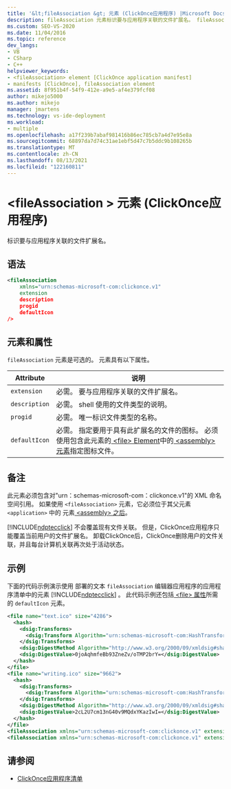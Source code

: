 ```yaml
---
title: '&lt;fileAssociation &gt; 元素 (ClickOnce应用程序) |Microsoft Docs'
description: fileAssociation 元素标识要与应用程序关联的文件扩展名。 fileAssociation 元素是可选的。
ms.custom: SEO-VS-2020
ms.date: 11/04/2016
ms.topic: reference
dev_langs:
- VB
- CSharp
- C++
helpviewer_keywords:
- <fileAssociation> element [ClickOnce application manifest]
- manifests [ClickOnce], fileAssociation element
ms.assetid: 8f951b4f-54f9-412e-a9e5-af4e379fcf08
author: mikejo5000
ms.author: mikejo
manager: jmartens
ms.technology: vs-ide-deployment
ms.workload:
- multiple
ms.openlocfilehash: a17f239b7abaf981416b86ec785cb7a4d7e95e8a
ms.sourcegitcommit: 68897da7d74c31ae1ebf5d47c7b5ddc9b108265b
ms.translationtype: MT
ms.contentlocale: zh-CN
ms.lasthandoff: 08/13/2021
ms.locfileid: "122160811"
---
```

# <a name="ltfileassociationgt-element-clickonce-application"></a>&lt;fileAssociation &gt; 元素 (ClickOnce应用程序) 
标识要与应用程序关联的文件扩展名。

## <a name="syntax"></a>语法

```xml
<fileAssociation
    xmlns="urn:schemas-microsoft-com:clickonce.v1"
    extension
    description
    progid
    defaultIcon
/>
```

## <a name="elements-and-attributes"></a>元素和属性
 `fileAssociation` 元素是可选的。 元素具有以下属性。

|Attribute|说明|
|---------------|-----------------|
|`extension`|必需。 要与应用程序关联的文件扩展名。|
|`description`|必需。 shell 使用的文件类型的说明。|
|`progid`|必需。 唯一标识文件类型的名称。|
|`defaultIcon`|必需。 指定要用于具有此扩展名的文件的图标。 必须使用包含此元素的[ \<file> Element](../deployment/file-element-clickonce-application.md)中的[ \<assembly> 元素](../deployment/assembly-element-clickonce-application.md)指定图标文件。|

## <a name="remarks"></a>备注
 此元素必须包含对"urn：schemas-microsoft-com：clickonce.v1"的 XML 命名空间引用。 如果使用 `<fileAssociation>` 元素，它必须位于其父元素 `<application>` 中的 元素[ \<assembly> 之后](../deployment/assembly-element-clickonce-application.md)。

 [!INCLUDE[ndptecclick](../deployment/includes/ndptecclick_md.md)] 不会覆盖现有文件关联。 但是，ClickOnce应用程序只能覆盖当前用户的文件扩展名。 卸载ClickOnce后，ClickOnce删除用户的文件关联，并且每台计算机关联再次处于活动状态。

## <a name="example"></a>示例
 下面的代码示例演示使用 部署的文本 `fileAssociation` 编辑器应用程序的应用程序清单中的元素 [!INCLUDE[ndptecclick](../deployment/includes/ndptecclick_md.md)] 。 此代码示例还包括[ \<file> 属性](../deployment/file-element-clickonce-application.md)所需的 `defaultIcon` 元素。

```xml
<file name="text.ico" size="4286">
  <hash>
    <dsig:Transforms>
      <dsig:Transform Algorithm="urn:schemas-microsoft-com:HashTransforms.Identity" />
    </dsig:Transforms>
    <dsig:DigestMethod Algorithm="http://www.w3.org/2000/09/xmldsig#sha1" />
    <dsig:DigestValue>0joAqhmfeBb93ZneZv/oTMP2brY=</dsig:DigestValue>
  </hash>
</file>
<file name="writing.ico" size="9662">
  <hash>
    <dsig:Transforms>
      <dsig:Transform Algorithm="urn:schemas-microsoft-com:HashTransforms.Identity" />
    </dsig:Transforms>
    <dsig:DigestMethod Algorithm="http://www.w3.org/2000/09/xmldsig#sha1" />
    <dsig:DigestValue>2cL2U7cm13nG40v9MQdxYKazIwI=</dsig:DigestValue>
  </hash>
</file>
<fileAssociation xmlns="urn:schemas-microsoft-com:clickonce.v1" extension=".text" description="Text  Document (ClickOnce)" progid="Text.Document" defaultIcon="text.ico" />
<fileAssociation xmlns="urn:schemas-microsoft-com:clickonce.v1" extension=".writing" description="Writings (ClickOnce)" progid="Writing.Document" defaultIcon="writing.ico" />
```

## <a name="see-also"></a>请参阅
- [ClickOnce应用程序清单](../deployment/clickonce-application-manifest.md)